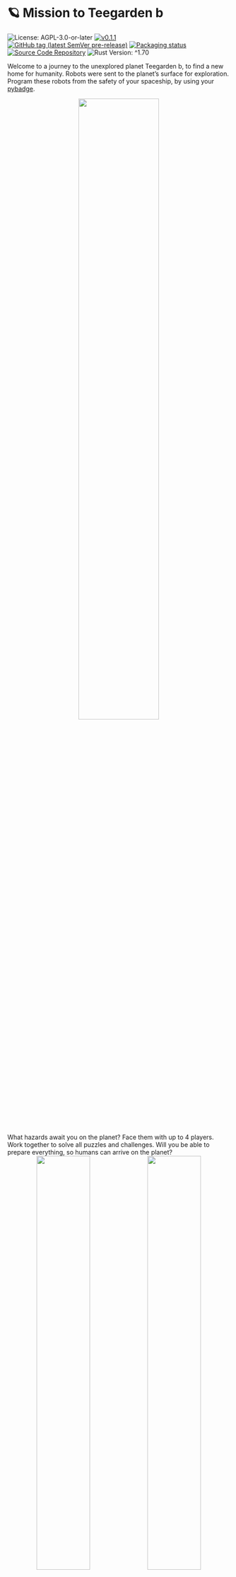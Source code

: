 # 🪐 Mission to Teegarden b

![License: AGPL-3.0-or-later](https://img.shields.io/badge/license-AGPL--3.0--or--later-blue)
[![v0.1.1](https://img.shields.io/badge/version-v0.1.1-orange)](https://github.com/LuckyTurtleDev/mission2teegarden-b/releases/v0.1.1)
[![GitHub tag (latest SemVer pre-release)](https://img.shields.io/github/v/tag/LuckyTurtleDev/mission2teegarden-b?label=latest&color=orange)](https://github.com/LuckyTurtleDev/mission2teegarden-b/releases/latest)
[![Packaging status](https://repology.org/badge/tiny-repos/mission2teegarden-b.svg)](https://repology.org/project/mission2teegarden-b/versions)
[![Source Code Repository](https://img.shields.io/badge/Code-On%20GitHub-blue?logo=GitHub)](https://github.com/LuckyTurtleDev/mission2teegarden-b)
![Rust Version: ^1.70](https://img.shields.io/badge/rustc-%5E1.70-orange.svg)

Welcome to a journey to the unexplored planet Teegarden b, to find a new home for humanity. Robots were sent to the planet’s surface for exploration. Program these robots from the safety of your spaceship, by using your [pybadge][__link0].

<div align="center">
	<img src="https://github.com/LuckyTurtleDev/mission2teegarden-b/assets/44570204/2a4af8f4-28a4-4589-99c3-2b18de4de267" width=60%>
</div>
What hazards await you on the planet?
Face them with up to 4 players.
Work together to solve all puzzles and challenges.
Will you be able to prepare everything, so humans can arrive on the planet?
<div align="center">
	<img src="https://github.com/LuckyTurtleDev/mission2teegarden-b/assets/44570204/71af7810-5927-4d05-be75-9ca37617c411" width=49%>
	<img src="https://github.com/LuckyTurtleDev/mission2teegarden-b/assets/44570204/779ec8f7-6e15-4e2c-b737-b1ad5477d9f2" width=49%>
</div>
Try out Mission to Teegarden b now for free and figure it out.

## Installation (Pc):

Mission to Teegarden b is available at the following repositories:

[![Packaging status][__link1]][__link2]

Prebuild binaries can also be downloaded from the [GitHub release][__link3].

Mission to Teegarden b is only tested on Arch Linux and Ubuntu. MacOS and Windows versions complie sucessfull but are untested. Supressing standby on MacOS is temporary disable, see [#157][__link4].


#### Building from source:

Alternative you can easily build Mission to Teegarden b  by yourself:

 - On Linux, install the following development dependencies. On some distros (like Alpine and Debian), separate development packages exist, regular suffixed with `-dev`. If this is the case, make sure that you have also installed the `*-dev` version.
	 - [`alsa-lib`][__link5]
	 - [`libudev`][__link6]
	
	
 - [Install rust][__link7]
 - [Download][__link8] and unpack the source code.
 - Run `cargo install --path pc --locked` inside the unpacked folder, to build and install mission2teegarden-b. See the [rust book][__link9] for more information about cargo install.
 - Make sure that `~/.cargo/bin` is listed in the `PATH` environment variable otherwise, the `mission2teegarden-b` executable can not be found.


## Flash Pybadge:

 - Install an UF2 flasher. I recommend using [hf2-cli][__link10].
 - Download and unpack Pybadge binary from [GitHub release][__link11].
 - Press the reset button of the pybdage twice, to enter the bootloader.
 - After this, execute `hf2 elf mission2teegarden-b-pybadge` (or the corresponding command of your flashing tool) to flash the binary to the pybadge.
 - Press the reset button again.


#### Building from source:

Alternative you can build m3 by yourself:

 - [Install rustup][__link12]
 - Run `cargo install hf2-cli --locked` to build and install the [hf2-cli][__link13] flasher. See the [rust book][__link14] for more information about cargo install.
 - Make sure that `~/.cargo/bin` is listed at the `PATH` environment variable, otherwise the executeable can not be found..
 - Install the rust `thumbv7em-none-eabihf` target (the architecture of the pybadge) by executing `rustup target install thumbv7em-none-eabihf`.
 - Optional: install nightly toolchain for better error messages at the pybadge. `rustup toolchain install nightly --target thumbv7em-none-eabihf`
 - [Download][__link15] and unpack the source code (if not already done).
 - Press the reset button of the pybadge twice to enter bootloader
 - Compile and flash program by running `cargo +nightly run --release -locked` inside the downloaded `pybadge` folder. `+nightly` is optional and have to be left out if the “install nightly toolchain” step was skip. Please use `+nightly` for bug reports.
 - Press the reset button again.


## Map/Level Editor:

Mission to Teegarden b allow creating custom maps/levels, by using the powerfull [Tiled Map editor][__link16]. See [here][__link17] for more information about creating maps.

<div align="center">
		<img src="https://github.com/LuckyTurtleDev/mission2teegarden-b/assets/44570204/68403ebd-ce64-4baa-bba2-b52962b89d5c" width=80%>
 </div>

 [__cargo_doc2readme_dependencies_info]: ggGkYW0BYXSEGyFeA8xDJNVnGxf23IOvNAysG80feHOCOwZiGzoQhbxoYmBeYXKEG_LxxelcNx7CG-tzOQ53aSIlG_kvkd2dglRjG06f2PkseblNYWSBgndtaXNzaW9uMnRlZWdhcmRlbl9iX21hcGUwLjIuMA
 [__link0]: https://www.adafruit.com/product/4200
 [__link1]: https://repology.org/badge/vertical-allrepos/mission2teegarden-b.svg
 [__link10]: https://crates.io/crates/hf2-cli
 [__link11]: https://github.com/LuckyTurtleDev/mission2teegarden-b/releases/v0.1.1
 [__link12]: https://www.rust-lang.org/tools/install
 [__link13]: https://crates.io/crates/hf2-cli
 [__link14]: https://doc.rust-lang.org/cargo/commands/cargo-install.html
 [__link15]: https://github.com/LuckyTurtleDev/mission2teegarden-b/archive/refs/tags/v0.1.1.zip
 [__link16]: https://www.mapeditor.org/
 [__link17]: https://docs.rs/mission2teegarden_b_map/0.2.0
 [__link2]: https://repology.org/project/mission2teegarden-b/versions
 [__link3]: https://github.com/LuckyTurtleDev/mission2teegarden-b/releases/v0.1.1
 [__link4]: https://github.com/LuckyTurtleDev/mission2teegarden-b/issues/157
 [__link5]: https://github.com/alsa-project/alsa-lib
 [__link6]: https://github.com/systemd/systemd
 [__link7]: https://www.rust-lang.org/tools/install
 [__link8]: https://github.com/LuckyTurtleDev/mission2teegarden-b/archive/refs/tags/v0.1.1.zip
 [__link9]: https://doc.rust-lang.org/cargo/commands/cargo-install.html
